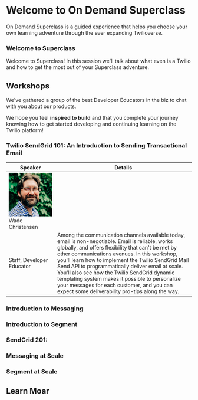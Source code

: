# Welcome to On Demand Superclass

On Demand Superclass is a guided experience that helps you choose your own learning adventure through the ever expanding Twilioverse.

### Welcome to Superclass

Welcome to Superclass! In this session we'll talk about what even is a Twilio and how to get the most out of your Superclass adventure.

## Workshops

We've gathered a group of the best Developer Educators in the biz to chat with you about our products.

We hope you feel **inspired to build** and that you complete your journey knowing how to get started developing and continuing learning on the Twilio platform!

### Twilio SendGrid 101: An Introduction to Sending Transactional Email

| Speaker | Details |
| --- | --- |
| ![Wade Christensen](./speakers/wade.png) Wade Christensen
Staff, Developer Educator | Among the communication channels available today, email is non-negotiable. Email is reliable, works globally, and offers flexibility that can't be met by other communications avenues. In this workshop, you'll learn how to implement the Twilio SendGrid Mail Send API to programmatically deliver email at scale. You'll also see how the Twilio SendGrid dynamic templating system makes it possible to personalize your messages for each customer, and you can expect some deliverability pro-tips along the way. |

### Introduction to Messaging

### Introduction to Segment

### SendGrid 201: 

### Messaging at Scale

### Segment at Scale


## Learn Moar

